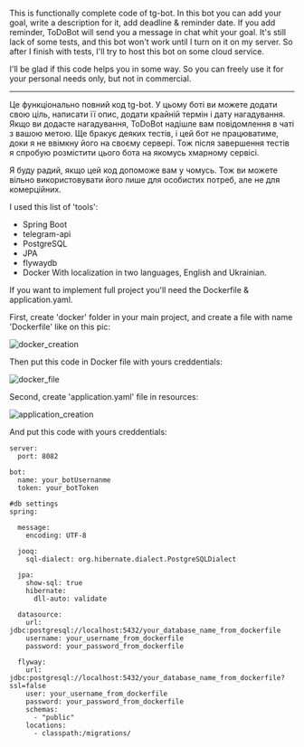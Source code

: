   This is functionally complete code of tg-bot. In this bot you can add your goal, write a description for it, add deadline & reminder date. If you add reminder, ToDoBot will send you a message in chat whit your goal. It's still lack of some tests, and this bot won't work until I turn on it on my server. So after I finish with tests, I'll try to host this bot on some cloud service.
  
  I'll be glad if this code helps you in some way. So you can freely use it for your personal needs only, but not in commercial. 

  **************

  Це функціонально повний код tg-bot. У цьому боті ви можете додати свою ціль, написати її опис, додати крайній термін і дату нагадування. Якщо ви додасте нагадування, ToDoBot надішле вам повідомлення в чаті з вашою метою. Ще бракує деяких тестів, і цей бот не працюватиме, доки я не ввімкну його на своєму сервері. Тож після завершення тестів я спробую розмістити цього бота на якомусь хмарному сервісі.
  
  Я буду радий, якщо цей код допоможе вам у чомусь. Тож ви можете вільно використовувати його лише для особистих потреб, але не для комерційних.


I used this list of 'tools':
  - Spring Boot
  - telegram-api
  - PostgreSQL
  - JPA
  - flywaydb
  - Docker
With localization in two languages, English and Ukrainian.




If you want to implement full project you'll need the Dockerfile & application.yaml.

First, create 'docker' folder in your main project, and create a file with name 'Dockerfile' like on this pic:

![docker_creation](https://github.com/Yaroslav1911/ToDoBot_tg-bot/assets/145599115/8b545250-eedd-4059-980e-07379cd65115)

Then put this code in Docker file with yours creddentials:

![docker_file](https://github.com/Yaroslav1911/ToDoBot_tg-bot/assets/145599115/8b3c81cd-172a-4992-afdf-0317e4f95df9)

Second, create 'application.yaml' file in resources:

![application_creation](https://github.com/Yaroslav1911/ToDoBot_tg-bot/assets/145599115/efc4c9e5-f567-497f-837a-72fb5788299e)


And put this code with yours creddentials:

```
server:
  port: 8082

bot:
  name: your_botUsernanme
  token: your_botToken

#db settings
spring:

  message:
    encoding: UTF-8

  jooq:
    sql-dialect: org.hibernate.dialect.PostgreSQLDialect

  jpa:
    show-sql: true
    hibernate:
      dll-auto: validate

  datasource:
    url: jdbc:postgresql://localhost:5432/your_database_name_from_dockerfile
    username: your_username_from_dockerfile
    password: your_password_from_dockerfile

  flyway:
    url: jdbc:postgresql://localhost:5432/your_database_name_from_dockerfile?ssl=false
    user: your_username_from_dockerfile
    password: your_password_from_dockerfile
    schemas:
      - "public"
    locations:
      - classpath:/migrations/
```
